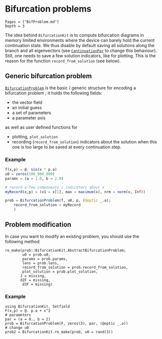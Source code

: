 # Bifurcation problems

```@contents
Pages = ["BifProblem.md"]
Depth = 3
```

The idea behind `BifurcationKit` is to compute bifurcation diagrams in memory limited environments where the device can barely hold the current continuation state. We thus disable by default saving all solutions along the branch and all eigenvectors (see [`ContinuationPar`](@ref) to change this behaviour). Still, one needs to save a few solution indicators, like for plotting. This is the reason for the function `record_from_solution` (see below).

## Generic bifurcation problem

[`BifurcationProblem`](@ref) is the basic / generic structure for encoding a bifurcation problem ; it holds the following fields:

- the vector field
- an initial guess
- a set of parameters
- a parameter axis

as well as user defined functions for 

- plotting, `plot_solution`
- recording (`record_from_solution`) indicators about the solution when this one is too large to be saved at every continuation step.

### Example

```julia
f(x,p) = @. sin(x * p.a)
u0 = zeros(100_000_000) 
params = (a = 1.0, b = 2.0)

# record a few components / indicators about x 
myRecord(x,p) = (x1 = x[1], max = maximum(x), nrm = norm(x, Inf))

prob = BifurcationProblem(f, u0, p, (@optic _.a);
	record_from_solution = myRecord
	)
```


## Problem modification

In case you want to modify an existing problem, you should use the following method

```@docs
re_make(prob::BifurcationKit.AbstractBifurcationProblem;
		u0 = prob.u0,
		params = prob.params,
		lens = prob.lens,
		record_from_solution = prob.record_from_solution,
		plot_solution = prob.plot_solution,
       J = missing,
       d2F = missing,
		d3F = missing)
```

### Example

```@example 
using BifurcationKit, Setfield
F(x,p) = @. p.a + x^2
# parameters
par = (a = 0., b = 2)
prob = BifurcationProblem(F, zeros(3), par, (@optic _.a))
# change u0
prob2 = BifurcationKit.re_make(prob, u0 = rand(3))
```

